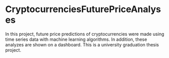 # CryptocurrenciesFuturePriceAnalyses
In this project, future price predictions of cryptocurrencies were made using time series data with machine learning algorithms. In addition, these analyzes are shown on a dashboard. This is a university graduation thesis project.
